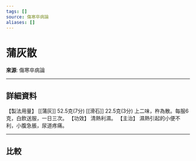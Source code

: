 ```yaml
---
tags: []
source: 傷寒卒病論
aliases: []
---
```


# 蒲灰散

**來源**: 傷寒卒病論  

---

## 詳細資料
【製法用量】 [[蒲灰]] 52.5克(7分) [[滑石]] 22.5克(3分)
上二味，杵為散。每服6克，白飲送服，一日三次。
【功效】
清熱利濕。
【主治】
濕熱引起的小便不利，小腹急脹，尿道疼痛。

---

## 比較
